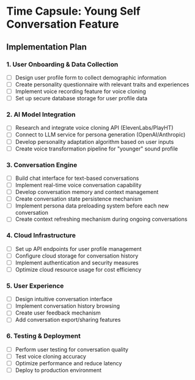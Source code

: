 # Time Capsule: Young Self Conversation Feature

## Implementation Plan

### 1. User Onboarding & Data Collection
- [ ] Design user profile form to collect demographic information
- [ ] Create personality questionnaire with relevant traits and experiences
- [ ] Implement voice recording feature for voice cloning
- [ ] Set up secure database storage for user profile data

### 2. AI Model Integration
- [ ] Research and integrate voice cloning API (ElevenLabs/PlayHT)
- [ ] Connect to LLM service for persona generation (OpenAI/Anthropic)
- [ ] Develop personality adaptation algorithm based on user inputs
- [ ] Create voice transformation pipeline for "younger" sound profile

### 3. Conversation Engine
- [ ] Build chat interface for text-based conversations
- [ ] Implement real-time voice conversation capability
- [ ] Develop conversation memory and context management
- [ ] Create conversation state persistence mechanism
- [ ] Implement persona data preloading system before each new conversation
- [ ] Create context refreshing mechanism during ongoing conversations

### 4. Cloud Infrastructure
- [ ] Set up API endpoints for user profile management
- [ ] Configure cloud storage for conversation history
- [ ] Implement authentication and security measures
- [ ] Optimize cloud resource usage for cost efficiency

### 5. User Experience
- [ ] Design intuitive conversation interface
- [ ] Implement conversation history browsing
- [ ] Create user feedback mechanism
- [ ] Add conversation export/sharing features

### 6. Testing & Deployment
- [ ] Perform user testing for conversation quality
- [ ] Test voice cloning accuracy
- [ ] Optimize performance and reduce latency
- [ ] Deploy to production environment 
